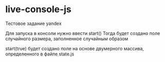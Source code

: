 # live-console-js
Тестовое задание yandex

Для запуска в консоли нужно ввести start()
Тогда будет создано поле случайного размера, заполненное случайным образом

start(true)
будет создано поле на основе двумерного массива, определенного в файле state.js
